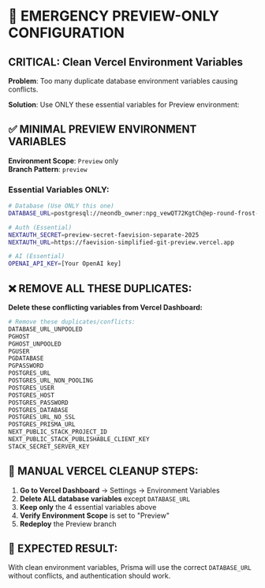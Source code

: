 # 🚨 EMERGENCY PREVIEW-ONLY CONFIGURATION

## CRITICAL: Clean Vercel Environment Variables

**Problem**: Too many duplicate database environment variables causing conflicts.

**Solution**: Use ONLY these essential variables for Preview environment:

## ✅ MINIMAL PREVIEW ENVIRONMENT VARIABLES

**Environment Scope**: `Preview` only  
**Branch Pattern**: `preview`

### Essential Variables ONLY:

```bash
# Database (Use ONLY this one)
DATABASE_URL=postgresql://neondb_owner:npg_vewQT72KgtCh@ep-round-frost-aecda5ou-pooler.c-2.us-east-2.aws.neon.tech/neondb?sslmode=require

# Auth (Essential)
NEXTAUTH_SECRET=preview-secret-faevision-separate-2025
NEXTAUTH_URL=https://faevision-simplified-git-preview.vercel.app

# AI (Essential) 
OPENAI_API_KEY=[Your OpenAI key]
```

## ❌ REMOVE ALL THESE DUPLICATES:

**Delete these conflicting variables from Vercel Dashboard:**

```bash
# Remove these duplicates/conflicts:
DATABASE_URL_UNPOOLED
PGHOST
PGHOST_UNPOOLED
PGUSER
PGDATABASE  
PGPASSWORD
POSTGRES_URL
POSTGRES_URL_NON_POOLING
POSTGRES_USER
POSTGRES_HOST
POSTGRES_PASSWORD
POSTGRES_DATABASE
POSTGRES_URL_NO_SSL
POSTGRES_PRISMA_URL
NEXT_PUBLIC_STACK_PROJECT_ID
NEXT_PUBLIC_STACK_PUBLISHABLE_CLIENT_KEY
STACK_SECRET_SERVER_KEY
```

## 🔧 MANUAL VERCEL CLEANUP STEPS:

1. **Go to Vercel Dashboard** → Settings → Environment Variables
2. **Delete ALL database variables** except `DATABASE_URL`  
3. **Keep only** the 4 essential variables above
4. **Verify Environment Scope** is set to "Preview"
5. **Redeploy** the Preview branch

## 🎯 EXPECTED RESULT:

With clean environment variables, Prisma will use the correct `DATABASE_URL` without conflicts, and authentication should work.
